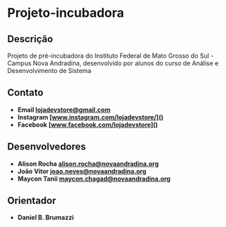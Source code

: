 # Projeto-incubadora

## Descrição
Projeto de pré-incubadora do Instituto Federal de Mato Grosso do Sul - Campus Nova Andradina, desenvolvido por alunos do curso de Análise e Desenvolvimento de Sistema

## Contato
  * **Email [lojadevstore@gmail.com]()**
  * **Instagram [www.instagram.com/lojadevstore/]()**
  * **Facebook [www.facebook.com/lojadevstore]()**
## Desenvolvedores
  * **Alison Rocha [alison.rocha@novaandradina.org]()**
  * **João Vitor [joao.neves@novaandradina.org]()**
  * **Maycon Tanii [maycon.chagad@novaandradina.org]()**
## Orientador
  * **Daniel B. Brumazzi**
